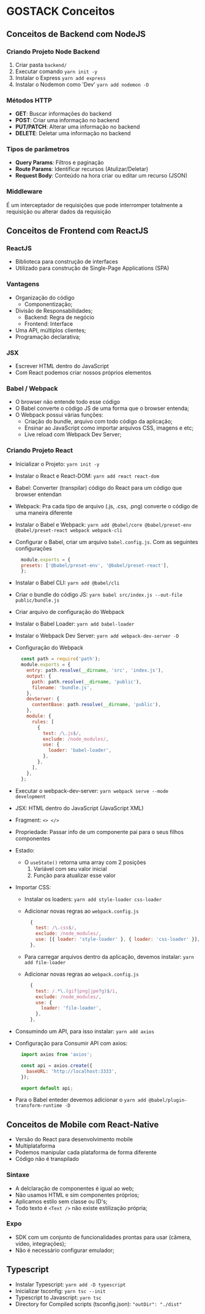 # GOSTACK Conceitos

## Conceitos de Backend com NodeJS

### Criando Projeto Node Backend

1. Criar pasta `backend/`
2. Executar comando `yarn init -y`
3. Instalar o Express `yarn add express`
4. Instalar o Nodemon como 'Dev' `yarn add nodemon -D`

### Métodos HTTP

- **GET**: Buscar informações do backend
- **POST**: Criar uma informação no backend
- **PUT/PATCH**: Alterar uma informação no backend
- **DELETE**: Deletar uma informação no backend

### Tipos de parâmetros

- **Query Params**: Filtros e paginação
- **Route Params**: Identificar recursos (Atulizar/Deletar)
- **Request Body**: Conteúdo na hora criar ou editar um recurso (JSON)

### Middleware

É um interceptador de requisições que pode interromper totalmente a requisição ou alterar dados da requisição

## Conceitos de Frontend com ReactJS

### ReactJS

- Biblioteca para construção de interfaces
- Utilizado para construção de Single-Page Applications (SPA)

### Vantagens

- Organização do código
  - Componentização;
- Divisão de Responsabilidades;
  - Backend: Regra de negócio
  - Frontend: Interface
- Uma API, múltiplos clientes;
- Programação declarativa;

### JSX

- Escrever HTML dentro do JavaScript
- Com React podemos criar nossos próprios elementos

### Babel / Webpack

- O browser não entende todo esse código
- O Babel converte o código JS de uma forma que o browser entenda;
- O Webpack possui várias funções:
  - Criação do bundle, arquivo com todo código da aplicação;
  - Ensinar ao JavaScript como importar arquivos CSS, imagens e etc;
  - Live reload com Webpack Dev Server;

### Criando Projeto React

- Inicializar o Projeto: `yarn init -y`
- Instalar o React e React-DOM: `yarn add react react-dom`
- Babel: Converter (transpilar) código do React para um código que browser entendan
- Webpack: Pra cada tipo de arquivo (.js, .css, .png) converte o código de uma maneira diferente
- Instalar o Babel e Webpack: `yarn add @babel/core @babel/preset-env @babel/preset-react webpack webpack-cli`
- Configurar o Babel, criar um arquivo `babel.config.js`. Com as seguintes configurações

  ```javascript
    module.exports = {
    presets: ['@babel/preset-env', '@babel/preset-react'],
    };
  ```

- Instalar o Babel CLI: `yarn add @babel/cli`
- Criar o bundle do código JS: `yarn babel src/index.js --out-file public/bundle.js`
- Criar arquivo de configuração do Webpack
- Instalar o Babel Loader: `yarn add babel-loader`
- Instalar o Webpack Dev Server: `yarn add webpack-dev-server -D`
- Configuração do Webpack
  
  ```javascript
    const path = require('path');
    module.exports = {
      entry: path.resolve(__dirname, 'src', 'index.js'),
      output: {
        path: path.resolve(__dirname, 'public'),
        filename: 'bundle.js',
      },
      devServer: {
        contentBase: path.resolve(__dirname, 'public'),
      },
      module: {
        rules: [
          {
            test: /\.js$/,
            exclude: /node_modules/,
            use: {
              loader: 'babel-loader',
            },
          },
        ],
      },
    };
  ```

- Executar o webpack-dev-server: `yarn webpack serve --mode development`
- JSX: HTML dentro do JavaScript (JavaScript XML)
- Fragment: `<> </>`
- Propriedade: Passar info de um componente pai para o seus filhos componentes
- Estado:
  - O `useState()` retorna uma array com 2 posições
    1. Variável com seu valor inicial
    2. Função para atualizar esse valor
- Importar CSS:
  - Instalar os loaders: `yarn add style-loader css-loader`
  - Adicionar novas regras ao `webpack.config.js`

    ```javascript
      {
        test: /\.css$/,
        exclude: /node_modules/,
        use: [{ loader: 'style-loader' }, { loader: 'css-loader' }],
      },
    ```

  - Para carregar arquivos dentro da aplicação, devemos instalar: `yarn add file-loader`
  - Adicionar novas regras ao `webpack.config.js`

    ```javascript
      {
        test: /.*\.(gif|png|jpe?g)$/i,
        exclude: /node_modules/,
        use: {
          loader: 'file-loader',
        },
      },
    ```

- Consumindo um API, para isso instalar: `yarn add axios`
- Configuração para Consumir API com axios:
  
  ```javascript
    import axios from 'axios';

    const api = axios.create({
      baseURL: 'http://localhost:3333',
    });

    export default api;
  ```

- Para o Babel enteder devemos adicionar o `yarn add @babel/plugin-transform-runtime -D`

## Conceitos de Mobile com React-Native

- Versão do React para desenvolvimento mobile
- Multiplataforma
- Podemos manipular cada plataforma de forma diferente
- Código não é transpilado

### Sintaxe

- A delclaração de componentes é igual ao web;
- Não usamos HTML e sim componentes próprios;
- Aplicamos estilo sem classe ou ID's;
- Todo texto é `<Text />` não existe estilização própria;

### Expo

- SDK com um conjunto de funcionalidades prontas para usar (câmera, vídeo, integrações);
- Não é necessário configurar emulador;

## Typescript

- Instalar Typescript: `yarn add -D typescript`
- Inicializar tsconfig: `yarn tsc --init`
- Typescript to Javascript: `yarn tsc`
- Directory for Compiled scripts (tsconfig.json): `"outDir": "./dist"`
